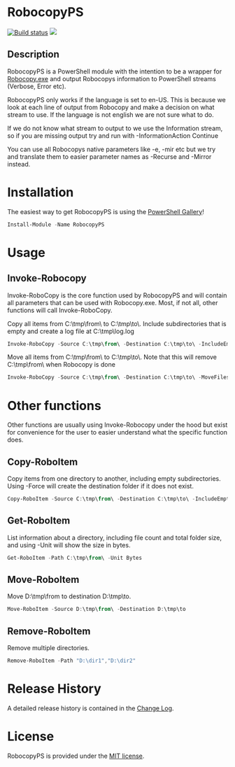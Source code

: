 # RobocopyPS

[![Build status](https://ci.appveyor.com/api/projects/status/2hpug3ow4yv1810a/branch/master?svg=true)](https://ci.appveyor.com/project/sbergwall/robocopyps/branch/master)
![](https://img.shields.io/powershellgallery/dt/robocopyPS)


## Description

RobocopyPS is a PowerShell module with the intention to be a wrapper for [Robocopy.exe](https://docs.microsoft.com/en-us/windows-server/administration/windows-commands/robocopy) and output Robocopys information to PowerShell streams (Verbose, Error etc).

RobocopyPS only works if the language is set to en-US. This is because we look at each line of output from Robocopy and make a decision on what stream to use. If the language is not english we are not sure what to do.

If we do not know what stream to output to we use the Information stream, so if you are missing output try and run with -InformationAction Continue

You can use all Robocopys native parameters like -e, -mir etc but we try and translate them to easier parameter names as -Recurse and -Mirror instead.

# Installation

The easiest way to get RobocopyPS is using the [PowerShell Gallery](https://powershellgallery.com/packages/RobocopyPS/)!

``` PowerShell
Install-Module -Name RobocopyPS
```

# Usage

## Invoke-Robocopy

Invoke-RoboCopy is the core function used by RobocopyPS and will contain all parameters that can be used with Robocopy.exe. Most, if not all, other functions will call Invoke-RoboCopy.

Copy all items from C:\tmp\from\ to C:\tmp\to\\. Include subdirectories that is empty and create a log file at C:\tmp\log.log
```` PowerShell
Invoke-RoboCopy -Source C:\tmp\from\ -Destination C:\tmp\to\ -IncludeEmptySubDirectories -LogFile C:\tmp\log.log
````

Move all items from C:\tmp\from\ to C:\tmp\to\\. Note that this will remove C:\tmp\from\ when Robocopy is done
```` PowerShell
Invoke-RoboCopy -Source C:\tmp\from\ -Destination C:\tmp\to\ -MoveFilesAndDirectories
````

# Other functions

Other functions are usually using Invoke-Robocopy under the hood but exist for convenience for the user to easier understand what the specific function does.

## Copy-RoboItem

Copy items from one directory to another, including empty subdirectories. Using -Force will create the destination folder if it does not exist.

```` PowerShell
Copy-RoboItem -Source C:\tmp\from\ -Destination C:\tmp\to\ -IncludeEmptySubDirectories -Force
````

## Get-RoboItem

List information about a directory, including file count and total folder size, and using -Unit will show the size in bytes.

```` PowerShell
Get-RoboItem -Path C:\tmp\from\ -Unit Bytes
````

## Move-RoboItem

Move D:\tmp\from to destination D:\tmp\to.

```` PowerShell
Move-RoboItem -Source D:\tmp\from\ -Destination D:\tmp\to
````

## Remove-RoboItem

Remove multiple directories.

```` PowerShell
Remove-RoboItem -Path "D:\dir1","D:\dir2"
````

# Release History

A detailed release history is contained in the [Change Log](CHANGELOG.md).

# License

RobocopyPS is provided under the [MIT license](LICENSE.md).